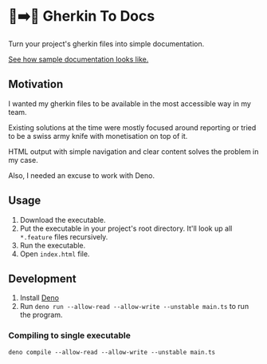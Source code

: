 # 🥒➡️📄 Gherkin To Docs

Turn your project's gherkin files into simple documentation.

[See how sample documentation looks like.](https://pietmichal.github.io/gherkin-to-docs/example)

## Motivation

I wanted my gherkin files to be available in the most accessible way in my team.

Existing solutions at the time were mostly focused around reporting or tried to be a swiss army knife with monetisation on top of it.

HTML output with simple navigation and clear content solves the problem in my case.

Also, I needed an excuse to work with Deno.

## Usage

1. Download the executable.
2. Put the executable in your project's root directory. It'll look up all `*.feature` files recursively.
3. Run the executable.
4. Open `index.html` file.

## Development

1. Install [Deno](https://deno.land)
2. Run `deno run --allow-read --allow-write --unstable main.ts` to run the program.

### Compiling to single executable

`deno compile --allow-read --allow-write --unstable main.ts`
